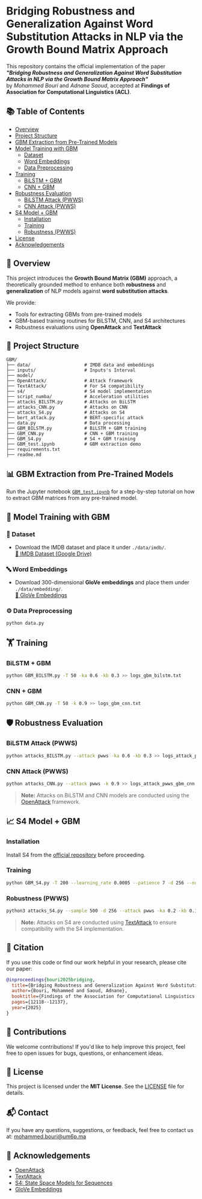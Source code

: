 # Bridging Robustness and Generalization Against Word Substitution Attacks in NLP via the Growth Bound Matrix Approach

This repository contains the official implementation of the paper  
**_"Bridging Robustness and Generalization Against Word Substitution Attacks in NLP via the Growth Bound Matrix Approach"_**  
by *Mohammed Bouri* and *Adnane Saoud*, accepted at **Findings of Association for Computational Linguistics (ACL)**.

## 📚 Table of Contents

- [Overview](#-overview)
- [Project Structure](#-project-structure)
- [GBM Extraction from Pre-Trained Models](#-gbm-extraction-from-pre-trained-models)
- [Model Training with GBM](#-model-training-with-gbm)
  - [Dataset](#-dataset)
  - [Word Embeddings](#-word-embeddings)
  - [Data Preprocessing](#-data-preprocessing)
- [Training](#-training)
  - [BiLSTM + GBM](#-bilstm--gbm)
  - [CNN + GBM](#-cnn--gbm)
- [Robustness Evaluation](#-robustness-evaluation)
  - [BiLSTM Attack (PWWS)](#-bilstm-attack-pwws)
  - [CNN Attack (PWWS)](#-cnn-attack-pwws)
- [S4 Model + GBM](#-s4-model--gbm)
  - [Installation](#-installation)
  - [Training](#-training-1)
  - [Robustness (PWWS)](#-robustness-pwws)
- [License](#-license)
- [Acknowledgements](#-acknowledgements)

## 📘 Overview

This project introduces the **Growth Bound Matrix (GBM)** approach, a theoretically grounded method to enhance both **robustness** and **generalization** of NLP models against **word substitution attacks**.

We provide:
- Tools for extracting GBMs from pre-trained models
- GBM-based training routines for BiLSTM, CNN, and S4 architectures
- Robustness evaluations using **OpenAttack** and **TextAttack**



## 📁 Project Structure

```
GBM/
├── data/                    # IMDB data and embeddings
├── inputs/                  # Inputs's Interval
├── model/
├── OpenAttack/              # Attack framework
├── TextAttack/              # For S4 compatibility
├── s4/                      # S4 model implementation
├── script_numba/            # Acceleration utilities
├── attacks_BILSTM.py        # Attacks on BiLSTM
├── attacks_CNN.py           # Attacks on CNN
├── attacks_S4.py            # Attacks on S4
├── bert_attack.py           # BERT-specific attack
├── data.py                  # Data processing
├── GBM_BILSTM.py            # BiLSTM + GBM training
├── GBM_CNN.py               # CNN + GBM training
├── GBM_S4.py                # S4 + GBM training
├── GBM_test.ipynb           # GBM extraction demo
├── requirements.txt
├── readme.md
```



## 📊 GBM Extraction from Pre-Trained Models

Run the Jupyter notebook [`GBM_test.ipynb`](GBM_test.ipynb) for a step-by-step tutorial on how to extract GBM matrices from any pre-trained model.



## 🧠 Model Training with GBM

### 🧾 Dataset

- Download the IMDB dataset and place it under `./data/imdb/`.  
  [📂 IMDB Dataset (Google Drive)](https://drive.google.com/drive/folders/13ZzX4uP1gUyeLbZBALV0aXmD2aLqgE07?usp=sharing)

### 🔤 Word Embeddings

- Download 300-dimensional **GloVe embeddings** and place them under `./data/embedding/`.  
  [🔗 GloVe Embeddings](http://nlp.stanford.edu/data/glove.840B.300d.zip)

### ⚙️ Data Preprocessing

```bash
python data.py
```



## 🏋️ Training

### BiLSTM + GBM

```bash
python GBM_BILSTM.py -T 50 -ka 0.6 -kb 0.3 >> logs_gbm_bilstm.txt
```

### CNN + GBM

```bash
python GBM_CNN.py -T 50 -k 0.9 >> logs_gbm_cnn.txt
```


## 🛡️ Robustness Evaluation

### BiLSTM Attack (PWWS)

```bash
python attacks_BILSTM.py --attack pwws -ka 0.6 -kb 0.3 >> logs_attack_pwws_gbm_bilstm.txt
```

### CNN Attack (PWWS)

```bash
python attacks_CNN.py --attack pwws -k 0.9 >> logs_attack_pwws_gbm_cnn.txt
```

> **Note:** Attacks on BiLSTM and CNN models are conducted using the [OpenAttack](https://github.com/thunlp/OpenAttack) framework.


## 📈 S4 Model + GBM

### Installation

Install S4 from the [official repository](https://github.com/state-spaces/s4) before proceeding.

### Training

```bash
python GBM_S4.py -T 200 --learning_rate 0.0005 --patience 7 -d 256 --num_layers 1 --checkpoint -ka 0.1 -kb 0.2 > logs_gbm_s4.txt
```

### Robustness (PWWS)

```bash
python3 attacks_S4.py --sample 500 -d 256 --attack pwws -ka 0.2 -kb 0.1 > logs_attack_pwws_gbm_s4.txt
```

> **Note:** Attacks on S4 are conducted using [TextAttack](https://github.com/QData/TextAttack) to ensure compatibility with the S4 implementation.

## 📖 Citation

If you use this code or find our work helpful in your research, please cite our paper:

```bibtex
@inproceedings{bouri2025bridging,
  title={Bridging Robustness and Generalization Against Word Substitution Attacks in NLP via the Growth Bound Matrix Approach},
  author={Bouri, Mohammed and Saoud, Adnane},
  booktitle={Findings of the Association for Computational Linguistics: ACL 2025},
  pages={12118--12137},
  year={2025}
}
```

## 🤝 Contributions

We welcome contributions! If you'd like to help improve this project, feel free to open issues for bugs, questions, or enhancement ideas.

## 📄 License

This project is licensed under the **MIT License**. See the [LICENSE](LICENSE) file for details.

## 📬 Contact

If you have any questions, suggestions, or feedback, feel free to contact us at: [mohammed.bouri@um6p.ma](mailto:mohammed.bouri@um6p.ma)

## 🤝 Acknowledgements

- [OpenAttack](https://github.com/thunlp/OpenAttack)
- [TextAttack](https://github.com/QData/TextAttack)
- [S4: State Space Models for Sequences](https://github.com/state-spaces/s4)
- [GloVe Embeddings](https://nlp.stanford.edu/projects/glove/)
